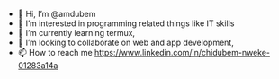 - 👋 Hi, I’m @amdubem
- 👀 I’m interested in programming related things like IT skills 
- 🌱 I’m currently learning termux,
- 💞️ I’m looking to collaborate on web and app development, 
- 📫 How to reach me https://www.linkedin.com/in/chidubem-nweke-01283a14a

<!---
drewplat/drewplat is a ✨ special ✨ repository because its `README.md` (this file) appears on your GitHub profile.
You can click the Preview link to take a look at your changes.
--->
